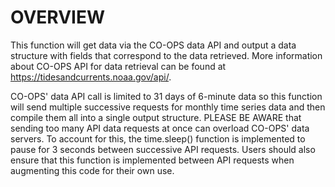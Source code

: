 # OVERVIEW

This function will get data via the CO-OPS data API and output a data structure with fields that correspond to the data retrieved. More information about CO-OPS API for data retrieval can be found at https://tidesandcurrents.noaa.gov/api/.

CO-OPS' data API call is limited to 31 days of 6-minute data so this function will send multiple successive requests for monthly time series data and then compile them all into a single output structure.
PLEASE BE AWARE that sending too many API data requests at once can overload CO-OPS' data servers. To account for this, the time.sleep() function is implemented to pause for 3 seconds between successive API requests. Users should also ensure that this function is implemented between API requests when augmenting this code for their own use.

